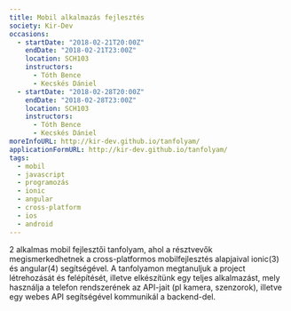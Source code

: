 ```yaml
---
title: Mobil alkalmazás fejlesztés
society: Kir-Dev
occasions:
  - startDate: "2018-02-21T20:00Z"
    endDate: "2018-02-21T23:00Z"
    location: SCH103
    instructors:
      - Tóth Bence
      - Kecskés Dániel
  - startDate: "2018-02-28T20:00Z"
    endDate: "2018-02-28T23:00Z"
    location: SCH103
    instructors:
      - Tóth Bence
      - Kecskés Dániel
moreInfoURL: http://kir-dev.github.io/tanfolyam/
applicationFormURL: http://kir-dev.github.io/tanfolyam/
tags:
  - mobil
  - javascript
  - programozás
  - ionic
  - angular
  - cross-platform
  - ios
  - android
---
```


2 alkalmas mobil fejlesztői tanfolyam, ahol a résztvevők megismerkedhetnek a cross-platformos mobilfejlesztés alapjaival ionic(3) és angular(4) segítségével. A tanfolyamon megtanuljuk a project létrehozását és felépítését, illetve elkészítünk egy teljes alkalmazást, mely használja a telefon rendszerének az API-jait (pl kamera, szenzorok), illetve egy webes API segítségével kommunikál a backend-del.
